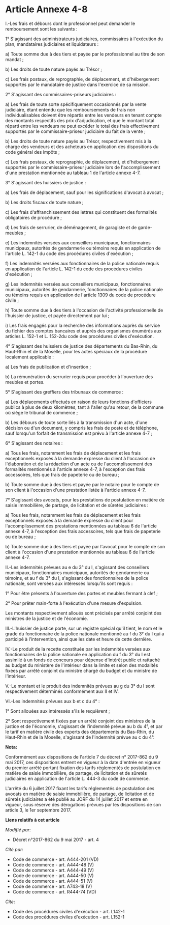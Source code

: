 # Article Annexe 4-8

I.-Les frais et débours dont le professionnel peut demander le remboursement sont les suivants :

1° S'agissant des administrateurs judiciaires, commissaires à l'exécution du plan, mandataires judiciaires et liquidateurs :

a) Toute somme due à des tiers et payée par le professionnel au titre de son mandat ;

b) Les droits de toute nature payés au Trésor ;

c) Les frais postaux, de reprographie, de déplacement, et d'hébergement supportés par le mandataire de justice dans
l'exercice de sa mission.

2° S'agissant des commissaires-priseurs judiciaires :

a) Les frais de toute sorte spécifiquement occasionnés par la vente judiciaire, étant entendu que les remboursements de frais
non individualisables doivent être répartis entre les vendeurs en tenant compte des montants respectifs des prix
d'adjudication, et que le montant total réparti entre les vendeurs ne peut excéder le total des frais effectivement supportés
par le commissaire-priseur judiciaire du fait de la vente ;

b) Les droits de toute nature payés au Trésor, respectivement mis à la charge des vendeurs et des acheteurs en application
des dispositions du code général des impôts ;

c) Les frais postaux, de reprographie, de déplacement, et d'hébergement supportés par le commissaire-priseur judiciaire lors
de l'accomplissement d'une prestation mentionnée au tableau 1 de l'article annexe 4-7.

3° S'agissant des huissiers de justice :

a) Les frais de déplacement, sauf pour les significations d'avocat à avocat ;

b) Les droits fiscaux de toute nature ;

c) Les frais d'affranchissement des lettres qui constituent des formalités obligatoires de procédure ;

d) Les frais de serrurier, de déménagement, de garagiste et de garde-meubles ;

e) Les indemnités versées aux conseillers municipaux, fonctionnaires municipaux, autorités de gendarmerie ou témoins requis
en application de l'article L. 142-1 du code des procédures civiles d'exécution ;

f) Les indemnités versées aux fonctionnaires de la police nationale requis en application de l'article L. 142-1 du code des
procédures civiles d'exécution ;

g) Les indemnités versées aux conseillers municipaux, fonctionnaires municipaux, autorités de gendarmerie, fonctionnaires de
la police nationale ou témoins requis en application de l'article 1309 du code de procédure civile ;

h) Toute somme due à des tiers à l'occasion de l'activité professionnelle de l'huissier de justice, et payée directement par
lui ;

i) Les frais engagés pour la recherche des informations auprès du service du fichier des comptes bancaires et auprès des
organismes énumérés aux articles L. 152-1 et L. 152-2du code des procédures civiles d'exécution.

4° S'agissant des huissiers de justice des départements du Bas-Rhin, du Haut-Rhin et de la Moselle, pour les actes spéciaux
de la procédure localement applicable :

a) Les frais de publication et d'insertion ;

b) La rémunération du serrurier requis pour procéder à l'ouverture des meubles et portes.

5° S'agissant des greffiers des tribunaux de commerce :

a) Les déplacements effectués en raison de leurs fonctions d'officiers publics à plus de deux kilomètres, tant à l'aller
qu'au retour, de la commune où siège le tribunal de commerce ;

b) Les débours de toute sorte liés à la transmission d'un acte, d'une décision ou d'un document, y compris les frais de poste
et de téléphone, sauf lorsqu'un forfait de transmission est prévu à l'article annexe 4-7 ;

6° S'agissant des notaires :

a) Tous les frais, notamment les frais de déplacement et les frais exceptionnels exposés à la demande expresse du client à
l'occasion de l'élaboration et de la rédaction d'un acte ou de l'accomplissement des formalités mentionnés à l'article annexe
4-7, à l'exception des frais accessoires, tels que frais de papeterie ou de bureau ;

b) Toute somme due à des tiers et payée par le notaire pour le compte de son client à l'occasion d'une prestation listée à
l'article annexe 4-7.

7° S'agissant des avocats, pour les prestations de postulation en matière de saisie immobilière, de partage, de licitation et
de sûretés judiciaires :

a) Tous les frais, notamment les frais de déplacement et les frais exceptionnels exposés à la demande expresse du client pour
l'accomplissement des prestations mentionnées au tableau 6 de l'article annexe 4-7, à l'exception des frais accessoires, tels
que frais de papeterie ou de bureau ;

b) Toute somme due à des tiers et payée par l'avocat pour le compte de son client à l'occasion d'une prestation mentionnée au
tableau 6 de l'article annexe 4-7.

II.-Les indemnités prévues au e du 3° du I, s'agissant des conseillers municipaux, fonctionnaires municipaux, autorités de
gendarmerie ou témoins, et au f du 3° du I, s'agissant des fonctionnaires de la police nationale, sont versées aux intéressés
lorsqu'ils sont requis :

1° Pour être présents à l'ouverture des portes et meubles fermant à clef ;

2° Pour prêter main-forte à l'exécution d'une mesure d'expulsion.

Les montants respectivement alloués sont précisés par arrêté conjoint des ministres de la justice et de l'économie.

III.-L'huissier de justice porte, sur un registre spécial qu'il tient, le nom et le grade du fonctionnaire de la police
nationale mentionné au f du 3° du I qui a participé à l'intervention, ainsi que les date et heure de cette dernière.

IV.-Le produit de la recette constituée par les indemnités versées aux fonctionnaires de la police nationale en application
du f du 3° du I est assimilé à un fonds de concours pour dépense d'intérêt public et rattaché au budget du ministère de
l'intérieur dans la limite et selon des modalités fixées par arrêté conjoint du ministre chargé du budget et du ministre de
l'intérieur.

V.-Le montant et le produit des indemnités prévues au g du 3° du I sont respectivement déterminés conformément aux II et IV.

VI.-Les indemnités prévues aux b et c du 4° :

1° Sont allouées aux intéressés s'ils le requièrent ;

2° Sont respectivement fixées par un arrêté conjoint des ministres de la justice et de l'économie, s'agissant de l'indemnité
prévue au b du 4°, et par le tarif en matière civile des experts des départements du Bas-Rhin, du Haut-Rhin et de la Moselle,
s'agissant de l'indemnité prévue au c du 4°.

**Nota:**

Conformément aux dispositions de l'article 7 du décret n° 2017-862 du 9 mai 2017, ces dispositions entrent en vigueur à la
date d'entrée en vigueur du premier arrêté portant fixation des tarifs réglementés de postulation en matière de saisie
immobilière, de partage, de licitation et de sûretés judiciaires en application de l'article L. 444-3 du code de commerce.

L'arrêté du 6 juillet 2017 fixant les tarifs réglementés de postulation des avocats en matière de saisie immobilière, de
partage, de licitation et de sûretés judiciaires a été publié au JORF du 14 juillet 2017 et entre en vigueur, sous réserve
des dérogations prévues par les dispositions de son article 3, le 1er septembre 2017.

**Liens relatifs à cet article**

_Modifié par_:

  - Décret n°2017-862 du 9 mai 2017 - art. 4

_Cité par_:

  - Code de commerce - art. A444-201 (VD)
  - Code de commerce - art. A444-48 (V)
  - Code de commerce - art. A444-49 (V)
  - Code de commerce - art. A444-50 (V)
  - Code de commerce - art. A444-51 (V)
  - Code de commerce - art. A743-18 (V)
  - Code de commerce - art. R444-74 (VD)

_Cite_:

  - Code des procédures civiles d'exécution - art. L142-1
  - Code des procédures civiles d'exécution - art. L152-1
